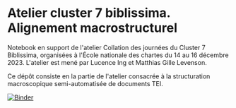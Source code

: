 # Atelier cluster 7 biblissima. Alignement macrostructurel

Notebook en support de l'atelier Collation des journées du Cluster 7 Biblissima, organisées à l'École nationale des 
chartes du 14 au 16 décembre 2023. L'atelier est mené par Lucence Ing et Matthias Gille Levenson.

Ce dépôt consiste en la partie de l'atelier consacrée à la structuration macroscopique semi-automatisée de documents TEI.

[![Binder](https://mybinder.org/badge_logo.svg)](https://mybinder.org/v2/gh/matgille/BiblissimaAlignementMacro/HEAD)


